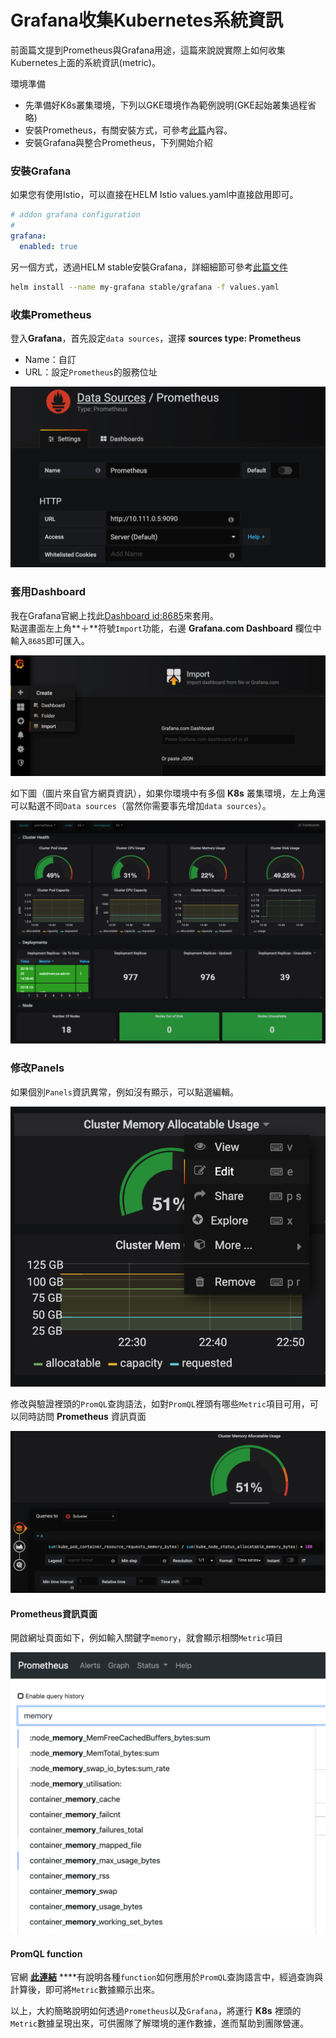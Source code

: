 # Grafana收集Kubernetes系統資訊

前面篇文提到Prometheus與Grafana用途，這篇來說說實際上如何收集Kubernetes上面的系統資訊\(metric\)。

環境準備

* 先準備好K8s叢集環境，下列以GKE環境作為範例說明\(GKE起始叢集過程省略\)
* 安裝Prometheus，有關安裝方式，可參考[此篇](https://app.gitbook.com/@fufu/s/kk8s/~/drafts/-LpxQCUINCwdIigxPmJi/primary/task-memory/10.troubleshooting-prometheus#shi-yong-helm-an-zhuang-geng-xin-prometheus)內容。
* 安裝Grafana與整合Prometheus，下列開始介紹

### 安裝Grafana

如果您有使用Istio，可以直接在HELM Istio values.yaml中直接啟用即可。

```yaml
# addon grafana configuration
#
grafana:
  enabled: true
```

另一個方式，透過HELM stable安裝Grafana，詳細細節可參考[此篇文件](https://github.com/helm/charts/tree/master/stable/grafana)

```bash
helm install --name my-grafana stable/grafana -f values.yaml
```

### 收集Prometheus

登入**Grafana**，首先設定`data sources`，選擇 **sources type: Prometheus**

* Name：自訂
* URL：設定`Prometheus`的服務位址 

![](../.gitbook/assets/image%20%286%29.png)

### 套用Dashboard

我在Grafana官網上找此[Dashboard id:8685](https://grafana.com/grafana/dashboards/8685)來套用。  
點選畫面左上角**＋**符號`Import`功能，右邊 **Grafana.com Dashboard** 欄位中輸入`8685`即可匯入。

![](../.gitbook/assets/image%20%2812%29.png)

如下圖（圖片來自官方網頁資訊），如果你環境中有多個 **K8s** 叢集環境，左上角還可以點選不同`Data sources`（當然你需要事先增加`data sources`）。

![](../.gitbook/assets/image%20%2817%29.png)

### 修改Panels

如果個別`Panels`資訊異常，例如沒有顯示，可以點選編輯。

![](../.gitbook/assets/image%20%288%29.png)

修改與驗證裡頭的`PromQL`查詢語法，如對`PromQL`裡頭有哪些`Metric`項目可用，可以同時訪問 **Prometheus** 資訊頁面

![](../.gitbook/assets/image.png)

#### Prometheus資訊頁面

開啟網址頁面如下，例如輸入關鍵字`memory`，就會顯示相關`Metric`項目

![](../.gitbook/assets/image%20%284%29.png)

#### PromQL function

官網 [**此連結**](https://prometheus.io/docs/prometheus/latest/querying/functions/) ****有說明各種`function`如何應用於`PromQL`查詢語言中，經過查詢與計算後，即可將`Metric`數據顯示出來。

以上，大約簡略說明如何透過`Prometheus`以及`Grafana`，將運行 **K8s** 裡頭的`Metric`數據呈現出來，可供團隊了解環境的運作數據，進而幫助到團隊營運。

